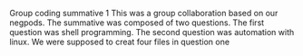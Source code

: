 Group coding summative 1
This was a group collaboration based on our negpods.
The summative was composed of two questions.
The first question was shell programming.
The second question was automation with linux.
We were supposed to creat four files in question one
